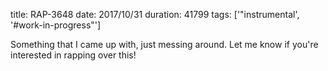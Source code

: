 title: RAP-3648
date: 2017/10/31
duration: 41799
tags: ['"instrumental', '#work-in-progress"']

Something that I came up with, just messing around. Let me know if you're interested in rapping over this!
